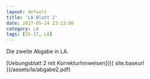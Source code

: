 ```yaml
---
layout: default
title: 'LA Blatt 2'
date: 2017-05-24 23:13:00
category: LA
tags: [SS-17, LA]
---
```


Die zweite Abgabe in LA.

[Uebungsblatt 2 mit Korrekturhinweisen]({{ site.baseurl }}/assets/la/abgabe2.pdf)

